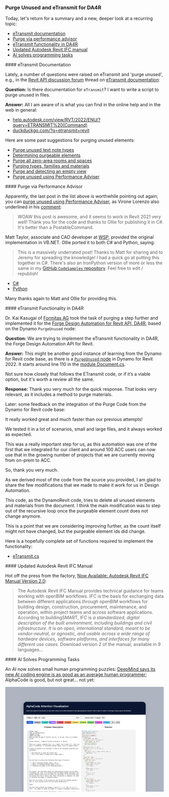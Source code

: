 <head>
<meta http-equiv="Content-Type" content="text/html; charset=utf-8">
<link rel="stylesheet" type="text/css" href="bc.css">
<script src="https://cdn.rawgit.com/google/code-prettify/master/loader/run_prettify.js" type="text/javascript"></script>
</head>

<!---

- purge via performance advisor
  commennt https://thebuildingcoder.typepad.com/blog/2018/08/purge-unused-using-performance-adviser.html#comment-5716062022
  by Virone Lorenzo
  VB https://thebuildingcoder.typepad.com/blog/2018/08/purge-unused-using-performance-adviser.html#comment-5716062022
  by Matt Taylor, associate and CAD developer at [WSP](https://www.wsp.com)
  migrated by Ollie Green [OliverEGreen](https://github.com/OliverEGreen)
  C# https://github.com/OliverEGreen/CodeSamples/blob/master/PurgeRevitViaAPI.cs
  Python https://github.com/OliverEGreen/CodeSamples/blob/master/PurgeRevitViaAPI.py

- Kai Kasugai <kk@formitas.de> Re: eTransmit functionality

- Now Available: Autodesk Revit IFC Manual Version 2.0
  https://blogs.autodesk.com/revit/2022/02/09/now-available-revit-ifc-manual-version-2-0/
  The Autodesk Revit IFC Manual provides technical guidance for teams working with openBIM workflows. IFC is the basis for exchanging data between different applications through openBIM workflows for building design, construction, procurement, maintenance, and operation, within project teams and across software applications.  According to buildingSMART, IFC “is a standardized, digital description of the built environment, including buildings and civil infrastructure. It is an open, international standard, meant to be vendor-neutral, or agnostic, and usable across a wide range of hardware devices, software platforms, and interfaces for many different use cases.”
  Download version 2 of the manual here, available in 9 languages:    

- AI solves small human programming puzzles
  DeepMind says its new AI coding engine is as good as an average human programmer
  https://www.theverge.com/2022/2/2/22914085/alphacode-ai-coding-program-automatic-deepmind-codeforce

twitter:

A summary and a new, deeper look at Purge via Performance Advisor and eTransmit PurgeUnused functionality in DA4R in the #RevitAPI FormulaManager @AutodeskForge @AutodeskRevit #bim #DynamoBim #ForgeDevCon https://autode.sk/purgetransmit

Today, we return for a summary and a new, deeper look at a recurring topic
&ndash; eTransmit documentation
&ndash; Purge via performance advisor
&ndash; eTransmit functionality in DA4R
&ndash; Updated Autodesk Revit IFC manual
&ndash; AI solves programming tasks...

linkedin:

A summary and a new, deeper look at Purge via Performance Advisor and eTransmit PurgeUnused functionality in DA4R and the #RevitAPI

https://autode.sk/purgetransmit

- eTransmit documentation
- Purge via performance advisor
- eTransmit functionality in DA4R
- Updated Autodesk Revit IFC manual
- AI solves programming tasks...

#bim #DynamoBim #ForgeDevCon #Revit #API #IFC #SDK #AI #VisualStudio #Autodesk #AEC #adsk

the [Revit API discussion forum](http://forums.autodesk.com/t5/revit-api-forum/bd-p/160) thread

<center>
<img src="img/" alt="" title="" width="600"/>
<p style="font-size: 80%; font-style:italic"></p>
</center>

-->

### Purge Unused and eTransmit for DA4R

Today, let's return for a summary and a new, deeper look at a recurring topic:

- [eTransmit documentation](#2)
- [Purge via performance advisor](#3)
- [eTransmit functionality in DA4R](#4)
- [Updated Autodesk Revit IFC manual](#5)
- [AI solves programming tasks](#6)

####<a name="2"></a> eTransmit Documentation 

Lately, a number of questions were raised on eTransmit and 'purge unused', e.g., in
the [Revit API discussion forum](http://forums.autodesk.com/t5/revit-api-forum/bd-p/160) thread
on [eTransmit documentation](https://forums.autodesk.com/t5/revit-api-forum/etransmit-documentation/m-p/10949826):

**Question:** Is there documentation for `eTransmit`? 
I want to write a script to purge unused in files.

**Answer:** All I am aware of is what you can find in the online help and in the web in general:

- [help.autodesk.com/view/RVT/2022/ENU/?query=ETRANSMIT%20(Command)](https://help.autodesk.com/view/RVT/2022/ENU/?query=ETRANSMIT%20(Command))
- [duckduckgo.com/?q=etransmit+revit](https://duckduckgo.com/?q=etransmit+revit)

Here are some past suggestions for purging unused elements:

<ul>
<li><a href="http://thebuildingcoder.typepad.com/blog/2010/11/purge-unused-text-note-types.html">Purge unused text note types</a></li>
<li><a href="http://thebuildingcoder.typepad.com/blog/2013/03/determining-purgeable-elements.html">Determining purgeable elements</a></li>
<li><a href="https://thebuildingcoder.typepad.com/blog/2013/07/sydney-revit-api-training-and-vacation.html#5">Purge all zero-area rooms and spaces</a></li>
<li><a href="https://thebuildingcoder.typepad.com/blog/2017/04/forgefader-ui-lookup-builds-purge-and-room-instances.html#4">Purging types, families and materials</a></li>
<li><a href="http://thebuildingcoder.typepad.com/blog/2017/11/purge-and-detecting-an-empty-view.html">Purge and detecting an empty view</a></li>
<li><a href="http://thebuildingcoder.typepad.com/blog/2018/08/purge-unused-using-performance-adviser.html">Purge unused using Performance Adviser</a></li>
</ul>

####<a name="3"></a> Purge via Performance Advisor

Apparently, the last post in the list above is worthwhile pointing out again;
you can [purge unused using Performance Adviser](https://thebuildingcoder.typepad.com/blog/2018/08/purge-unused-using-performance-adviser.html),
as Virone Lorenzo also underlined in his [comment](https://thebuildingcoder.typepad.com/blog/2018/08/purge-unused-using-performance-adviser.html#comment-5716062022):

> WOAW this post is awesome, and it seems to work in Revit 2021 very well!
Thank you for the code and thanks to Ollie for publishing it in C#.
It's better than a PostableCommand.

Matt Taylor, associate and CAD developer at [WSP](https://www.wsp.com), provided the original implementation in VB.NET.
Ollie ported it to both C# and Python, saying:

> This is a massively underrated post!
Thanks to Matt for sharing and to Jeremy for spreading the knowledge!
I had a quick go at putting this together in C#.
There's also an IronPython version of more or less the same in
my [GitHub `CodeSamples` repository](https://github.com/OliverEGreen/CodeSamples/blob/master/PurgeRevitViaAPI.cs).
Feel free to edit / republish!

- [C#](https://github.com/OliverEGreen/CodeSamples/blob/master/PurgeRevitViaAPI.cs)
- [Python](https://github.com/OliverEGreen/CodeSamples/blob/master/PurgeRevitViaAPI.py)

Many thanks again to Matt and Ollie for providing this.

####<a name="4"></a> eTransmit Functionality in DA4R

Dr. Kai Kasugai of [Formitas AG](https://formitas.de) took
the task of purging a step further and implemented it for
the [Forge Design Automation for Revit API, DA4R](https://forge.autodesk.com/en/docs/design-automation/v3/developers_guide/overview),
based on the Dynamo `PurgeUnused` node:

**Question:** We are trying to implement the eTransmit functionality in DA4R, the Forge Design Automation API for Revit.

**Answer:** This might be another good instance of learning from the Dynamo for Revit code base, as there is
a [`PurgeUnused` node](https://github.com/DynamoDS/DynamoRevit/blob/f1165c9a629d9fcf8ccc7b5300c83cc37e5ea5ed/src/Libraries/RevitNodes/Application/Document.cs#L111-L130) in
Dynamo for Revit 2022.
It starts around line 110 in
the [module Document.cs](https://github.com/DynamoDS/DynamoRevit/blob/f1165c9a629d9fcf8ccc7b5300c83cc37e5ea5ed/src/Libraries/RevitNodes/Application/Document.cs).

Not sure how closely that follows the ETransmit code, or if it’s a viable option, but it's worth a review all the same.
 
**Response:** Thank you very much for the quick response.
That looks very relevant, as it includes a method to purge materials.

Later: some feedback on the integration of the Purge Code from the Dynamo for Revit code base: 
 
It really worked great and much faster than our previous attempts!
 
We tested it in a lot of scenarios, small and large files, and it always worked as expected.
 
This was a really important step for us, as this automation was one of the first that we integrated for our client and around 100 ACC users can now use that in the growing number of projects that we are currently moving from on-prem to ACC.

So, thank you very much.

As we derived most of the code from the source you provided, I am glad to share the few modifications that we made to make it work for us in Design Automation.

This code, as the DynamoRevit code, tries to delete all unused elements and materials from the document.
I think the main modification was to step out of the recursive loop once the purgeable element count does not change anymore.

This is a point that we are considering improving further, as the count itself might not have changed, but the purgeable element ids did change.

Here is a hopefully complete set of functions required to implement the functionality:

- [eTransmit.cs](zip/eTransmit_partial.cs.txt)


####<a name="5"></a> Updated Autodesk Revit IFC Manual

Hot off the press from the factory,
[Now Available: Autodesk Revit IFC Manual Version 2.0](https://blogs.autodesk.com/revit/2022/02/09/now-available-revit-ifc-manual-version-2-0):

> The Autodesk Revit IFC Manual provides technical guidance for teams working with openBIM workflows.
IFC is the basis for exchanging data between different applications through openBIM workflows for building design, construction, procurement, maintenance, and operation, within project teams and across software applications.
According to buildingSMART, IFC is <i>a standardized, digital description of the built environment, including buildings and civil infrastructure. It is an open, international standard, meant to be vendor-neutral, or agnostic, and usable across a wide range of hardware devices, software platforms, and interfaces for many different use cases.</i>
Download version 2 of the manual, available in 9 languages...

####<a name="6"></a> AI Solves Programming Tasks

An AI now solves small human programming puzzles:
[DeepMind says its new AI coding engine is as good as an average human programmer](https://www.theverge.com/2022/2/2/22914085/alphacode-ai-coding-program-automatic-deepmind-codeforce);
AlphaCode is good, but not great... not yet:

<center>
<img src="img/alphacode.webp" alt="AlphaCode" title="AlphaCode" width="800"/> <!-- 1984 -->
</center>
